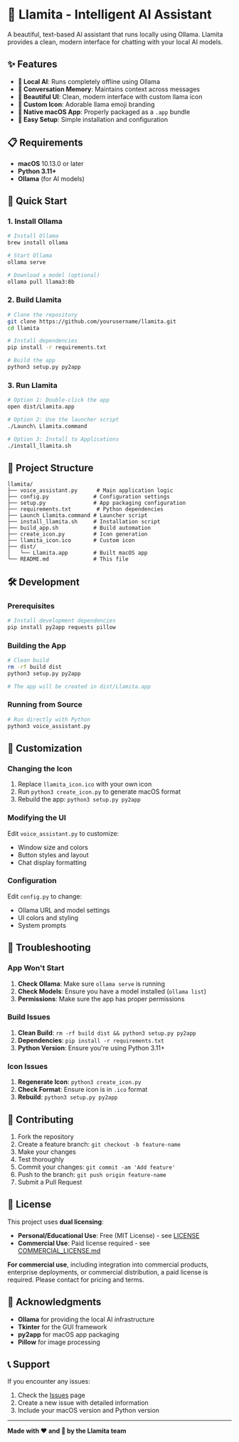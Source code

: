 # 🦙 Llamita - Intelligent AI Assistant

A beautiful, text-based AI assistant that runs locally using Ollama. Llamita provides a clean, modern interface for chatting with your local AI models.

## ✨ Features

- **🤖 Local AI**: Runs completely offline using Ollama
- **💬 Conversation Memory**: Maintains context across messages
- **🎨 Beautiful UI**: Clean, modern interface with custom llama icon
- **🦙 Custom Icon**: Adorable llama emoji branding
- **📱 Native macOS App**: Properly packaged as a `.app` bundle
- **🔧 Easy Setup**: Simple installation and configuration

## 📋 Requirements

- **macOS** 10.13.0 or later
- **Python 3.11+**
- **Ollama** (for AI models)

## 🚀 Quick Start

### 1. Install Ollama
```bash
# Install Ollama
brew install ollama

# Start Ollama
ollama serve

# Download a model (optional)
ollama pull llama3:8b
```

### 2. Build Llamita
```bash
# Clone the repository
git clone https://github.com/yourusername/llamita.git
cd llamita

# Install dependencies
pip install -r requirements.txt

# Build the app
python3 setup.py py2app
```

### 3. Run Llamita
```bash
# Option 1: Double-click the app
open dist/Llamita.app

# Option 2: Use the launcher script
./Launch\ Llamita.command

# Option 3: Install to Applications
./install_llamita.sh
```

## 📁 Project Structure

```
llamita/
├── voice_assistant.py      # Main application logic
├── config.py              # Configuration settings
├── setup.py               # App packaging configuration
├── requirements.txt        # Python dependencies
├── Launch Llamita.command # Launcher script
├── install_llamita.sh     # Installation script
├── build_app.sh           # Build automation
├── create_icon.py         # Icon generation
├── llamita_icon.ico       # Custom icon
├── dist/
│   └── Llamita.app        # Built macOS app
└── README.md              # This file
```

## 🛠️ Development

### Prerequisites
```bash
# Install development dependencies
pip install py2app requests pillow
```

### Building the App
```bash
# Clean build
rm -rf build dist
python3 setup.py py2app

# The app will be created in dist/Llamita.app
```

### Running from Source
```bash
# Run directly with Python
python3 voice_assistant.py
```

## 🎨 Customization

### Changing the Icon
1. Replace `llamita_icon.ico` with your own icon
2. Run `python3 create_icon.py` to generate macOS format
3. Rebuild the app: `python3 setup.py py2app`

### Modifying the UI
Edit `voice_assistant.py` to customize:
- Window size and colors
- Button styles and layout
- Chat display formatting

### Configuration
Edit `config.py` to change:
- Ollama URL and model settings
- UI colors and styling
- System prompts

## 🔧 Troubleshooting

### App Won't Start
1. **Check Ollama**: Make sure `ollama serve` is running
2. **Check Models**: Ensure you have a model installed (`ollama list`)
3. **Permissions**: Make sure the app has proper permissions

### Build Issues
1. **Clean Build**: `rm -rf build dist && python3 setup.py py2app`
2. **Dependencies**: `pip install -r requirements.txt`
3. **Python Version**: Ensure you're using Python 3.11+

### Icon Issues
1. **Regenerate Icon**: `python3 create_icon.py`
2. **Check Format**: Ensure icon is in `.ico` format
3. **Rebuild**: `python3 setup.py py2app`

## 🤝 Contributing

1. Fork the repository
2. Create a feature branch: `git checkout -b feature-name`
3. Make your changes
4. Test thoroughly
5. Commit your changes: `git commit -am 'Add feature'`
6. Push to the branch: `git push origin feature-name`
7. Submit a Pull Request

## 📝 License

This project uses **dual licensing**:

- **Personal/Educational Use**: Free (MIT License) - see [LICENSE](LICENSE)
- **Commercial Use**: Paid license required - see [COMMERCIAL_LICENSE.md](COMMERCIAL_LICENSE.md)

**For commercial use**, including integration into commercial products, enterprise deployments, or commercial distribution, a paid license is required. Please contact for pricing and terms.

## 🙏 Acknowledgments

- **Ollama** for providing the local AI infrastructure
- **Tkinter** for the GUI framework
- **py2app** for macOS app packaging
- **Pillow** for image processing

## 📞 Support

If you encounter any issues:
1. Check the [Issues](https://github.com/yourusername/llamita/issues) page
2. Create a new issue with detailed information
3. Include your macOS version and Python version

---

**Made with ❤️ and 🦙 by the Llamita team**
